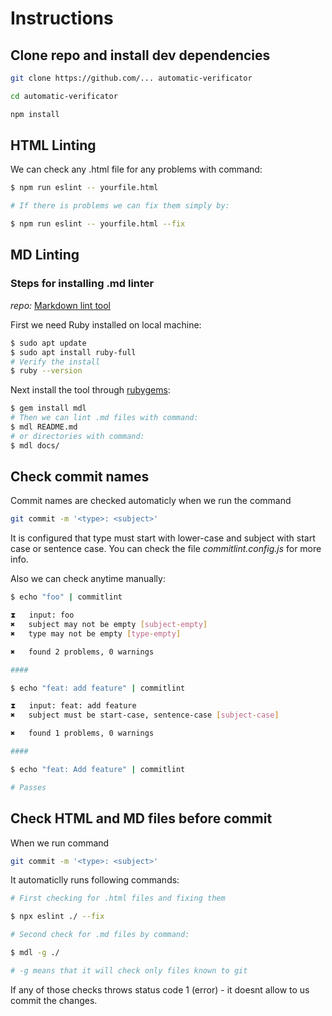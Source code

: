 # Instructions

## Clone repo and install dev dependencies

```bash
git clone https://github.com/... automatic-verificator

cd automatic-verificator

npm install
```

## HTML Linting

We can check any .html file for any problems with command:

```bash
$ npm run eslint -- yourfile.html

# If there is problems we can fix them simply by:

$ npm run eslint -- yourfile.html --fix
```

## MD Linting

### Steps for installing .md linter

*repo:* [Markdown lint tool](https://github.com/markdownlint/markdownlint)

First we need Ruby installed on local machine:

```bash
$ sudo apt update
$ sudo apt install ruby-full
# Verify the install
$ ruby --version
```

Next install the tool through [rubygems](https://rubygems.org/):

```bash
$ gem install mdl
# Then we can lint .md files with command:
$ mdl README.md
# or directories with command:
$ mdl docs/
```

## Check commit names

Commit names are checked automaticly when we run the command

```bash
git commit -m '<type>: <subject>'
```

It is configured that type must start with lower-case and subject
with start case or sentence case. You can check the file
*commitlint.config.js* for more info.

Also we can check anytime manually:

```bash
$ echo "foo" | commitlint

⧗   input: foo
✖   subject may not be empty [subject-empty]
✖   type may not be empty [type-empty]

✖   found 2 problems, 0 warnings

####

$ echo "feat: add feature" | commitlint

⧗   input: feat: add feature
✖   subject must be start-case, sentence-case [subject-case]

✖   found 1 problems, 0 warnings

####

$ echo "feat: Add feature" | commitlint

# Passes
```

## Check HTML and MD files before commit

When we run command

```bash
git commit -m '<type>: <subject>'
```

It automaticlly runs following commands:

```bash
# First checking for .html files and fixing them

$ npx eslint ./ --fix

# Second check for .md files by command: 

$ mdl -g ./

# -g means that it will check only files known to git

```

If any of those checks throws status code 1 (error) - it doesnt allow to us commit the changes.
